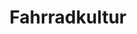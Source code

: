 ---
title: "Fahrradkultur"
description: "Ich mag Fahrräder mit allem Drum und Dran. Ab und zu findet davon was hier auf den Blog."
slug: "fahrradkultur"
image: "DSC_0099.JPG"
style:
    background: "#2a9d8f"
    color: "#fff"
---